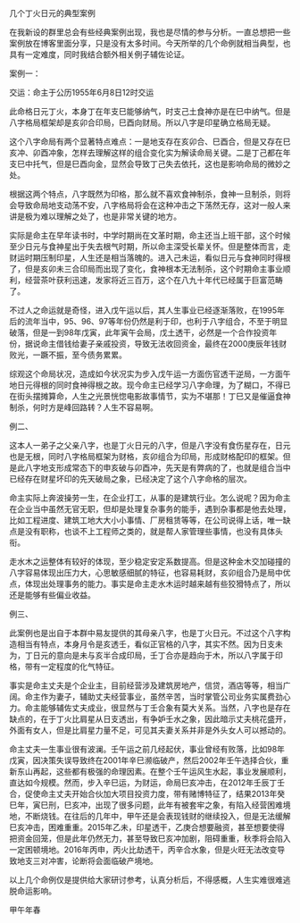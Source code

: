 几个丁火日元的典型案例

在我新设的群里总会有些经典案例出现，我也是尽情的参与分析。一直总想把一些案例放在博客里面分享，只是没有太多时间。今天所举的几个命例就相当典型，也具有一定难度，同时我结合额外相关例子辅佐论证。

案例一：

交运：命主于公历1955年6月8日12时交运

此命格日元丁火，本身丁在年支巳能够纳气，时支己土食神亦是在巳中纳气。但是八字格局框架却是亥卯合印局，巳酉向财局。所以八字是印星确立格局无疑。

这个八字命局有两个显著特点难点：一是地支存在亥卯合、巳酉合，但是又存在巳亥冲、卯酉冲象，怎样去理解这样的组合变化实为解读命局关键。二是丁己都在年支巳中托气，但是巳酉向金，显然会导致丁己失去依托，这也是影响命局的微妙之处。

根据这两个特点，八字既然为印格，那么就不喜欢食神制杀，食神一旦制杀，则将会导致命局地支动荡不安，八字格局将会在这种冲击之下荡然无存，这对一般人来讲是极为难以理解之处了，也是非常关键的地方。

实际是命主在早年读书时，中学时期尚在文革时期，命主还当上班干部，这个时候至少日元与食神星出于失去根气时期，所以命主深受长辈关怀。但是整体而言，走财运时期压制印星，人生还是相当落魄的。进入己未运，看似日元与食神同时得根了，但是亥卯未三合印局而出现了变化，食神根本无法制杀，这个时期命主事业顺利，经营茶叶获利迅速，发家将近三百万，这个在八九十年代已经属于巨富范畴了。

不过人之命运就是奇怪，进入戊午运以后，其人生事业已经逐渐落败，在1995年后的流年当中，95、96、97等年份仍然是利于印，也利于八字组合，不至于明显破落，但是一到98年戊寅，此年寅午会局，戊土透干，必然是一个合作投资年份，据说命主借钱给妻子亲戚投资，导致无法收回资金，最终在2000庚辰年钱财败光，一蹶不振，至今债务累累。

综观这个命局状况，造成如今状况实为步入戊午运一方面伤官透干逆局，一方面午地日元得根的同时食神得根之故。现今命主已经学习八字命理，为了糊口，不得已在街头摆摊算命，人生之光景恍惚电影故事情节，实为不堪那！丁巳又是催逼食神制杀，何时方是峰回路转？人生不容易啊。

例二、

这本人一弟子之父亲八字，也是丁火日元的八字，但是八字没有食伤星存在，日元也是无根，同时八字格局框架为财格，亥卯组合为印局，形成财格配印的框架。但是此八字地支形成常态下的申亥破与卯酉冲，先天是有弊病的了，也就是组合当中已经存在财星坏印的先天破局之象，已经决定了这个八字命格的层次。

命主实际上奔波操劳一生，在企业打工，从事的是建筑行业。怎么说呢？因为命主在企业当中虽然无官无职，但却是处理复杂事务的能手，遇到杂事都是他去处理，比如工程进度、建筑工地大大小小事情、厂房租赁等等，在公司说得上话，唯一缺点是没有职称，也谈不上工程师之类的，就是帮人家管理些事情，也没有具体头衔。

走水木之运整体有较好的体现，至少稳定安定系数提高。但是这种金木交加碰撞的八字容易体现出压力大，心思敏感细腻的特征，也容易耗财，亥卯组合乃是局中优点，体现出处理事务的能力。事实是命主走水木运时越来越有些狡猾特点了，所以还是能够有些偏业收益。

例三、

此案例也是出自于本群中易友提供的其母亲八字，也是丁火日元。不过这个八字构造相当有特点，本身月令是亥透壬，看似正官格的八字，其实不然。因为日支未为，丁日元的意向是未与亥半合成印局，壬丁合亦是趋向于木，所以八字属于印格，带有一定程度的化气特征。

事实是命主丈夫是个企业主，目前经营涉及建筑房地产，信贷，酒店等等，相当广阔。命主作为妻子，辅助丈夫经营事业，虽然辛苦，当时掌管公司业务实属费劲心力。命主能够辅佐丈夫成业，很显然与丁壬合象有莫大关系。当然，八字也是存在缺点的，在于丁火比肩星从日支透出，有争妒壬水之象，因此暗示丈夫桃花盛开，外面有女人，但是比肩星力量不足，可见其夫妻关系并非是外头女人可以撼动的。

命主丈夫一生事业很有波澜。壬午运之前几经起伏，事业曾经有败落，比如98年戊寅，因决策失误导致终在2001年辛巳濒临破产，然后2002年壬午选择合伙，重新东山再起，这些都有极强的命理因素。在整个壬午运风生水起，事业发展顺利，直达如今规模。然而，步入辛巳运，为财运，命局巳亥冲击，在2012年壬辰丁壬合，促使命主丈夫开始合伙加大项目投资力度，带有赌博特征了，结果2013年癸巳年，寅巳刑，巳亥冲，出现了很多问题，此年有被套牢之象，有陷入经营困难境地，不断烧钱。在往后的几年中，甲午还是会表现钱财的继续投入，但是无法缓解巳亥冲击，困难重重。2015年乙未，印星透干，乙庚合想要融资，甚至想要使得把资金回笼，但是此年仍然无力，甚至导致巳亥冲加剧，阻碍重重，秋季将会陷入一定困顿境地。2016年丙申，丙火比劫透干，丙辛合水象，但是火旺无法改变导致地支三对冲害，论断将会面临破产境地。

以上几个命例仅是提供给大家研讨参考，认真分析后，不得感概，人生实难很难逃脱命运影响。

甲午年春

